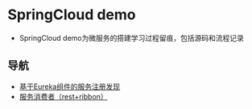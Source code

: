 # SpringCloud demo
+ SpringCloud demo为微服务的搭建学习过程留痕，包括源码和流程记录
## 导航
+ [基于Eureka组件的服务注册发现](MD/Eureka.md)
+ [服务消费者（rest+ribbon）](MD/rest&ribbon.md)
